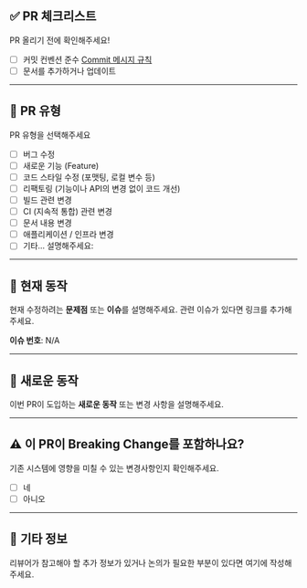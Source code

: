 ## ✅ PR 체크리스트

PR 올리기 전에 확인해주세요!

-   [ ] 커밋 컨벤션 준수 [Commit 메시지 규칙](https://github.com/angular/angular/blob/master/CONTRIBUTING.md#commit)
-   [ ] 문서를 추가하거나 업데이트

---

## 🚀 PR 유형

PR 유형을 선택해주세요

<!-- 해당 항목의 `[x]`에 체크해주세요. -->

-   [ ] 버그 수정
-   [ ] 새로운 기능 (Feature)
-   [ ] 코드 스타일 수정 (포맷팅, 로컬 변수 등)
-   [ ] 리팩토링 (기능이나 API의 변경 없이 코드 개선)
-   [ ] 빌드 관련 변경
-   [ ] CI (지속적 통합) 관련 변경
-   [ ] 문서 내용 변경
-   [ ] 애플리케이션 / 인프라 변경
-   [ ] 기타... 설명해주세요:

---

## 🐞 현재 동작

현재 수정하려는 **문제점** 또는 **이슈**를 설명해주세요. 관련 이슈가 있다면 링크를 추가해주세요.

**이슈 번호**: N/A

---

## 🎉 새로운 동작

이번 PR이 도입하는 **새로운 동작** 또는 변경 사항을 설명해주세요.

---

## ⚠️ 이 PR이 **Breaking Change**를 포함하나요?

기존 시스템에 영향을 미칠 수 있는 변경사항인지 확인해주세요.

-   [ ] 네
-   [ ] 아니오

<!-- Breaking Change인 경우, 기존 애플리케이션에 미치는 영향과 마이그레이션 방법을 설명해주세요. -->

---

## 📝 기타 정보

리뷰어가 참고해야 할 추가 정보가 있거나 논의가 필요한 부분이 있다면 여기에 작성해주세요.
